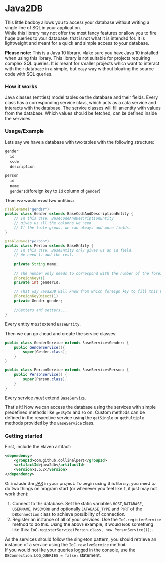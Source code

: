 # Java2DB
This little badboy allows you to access your 
database without writing a single line of SQL in your application.\
While this library may not offer the most fancy features or allow 
you to fire huge queries to your database, that is not what it is intended for. 
It is lightweight and meant for a quick and simple access to your database.

**Please note:** This is a Java 10 library. Make sure you have Java 10 installed when using this library. 
This library is not suitable for projects requiring complex SQL queries. 
It is meant for smaller projects which want to interact with their database in a simple, 
but easy way without bloating the source code with SQL queries.

### How it works
Java classes (entities) model tables on the database and their fields. 
Every class has a corresponding service class, which acts as a data 
service and interacts with the database. The service classes will fill an entity with values from the database. 
Which values should be fetched, can be defined inside the services. 

### Usage/Example
Lets say we have a database with two tables with the following structure:

``gender``\
&nbsp;&nbsp;&nbsp;&nbsp;``id``\
&nbsp;&nbsp;&nbsp;&nbsp;``code``\
&nbsp;&nbsp;&nbsp;&nbsp;``description``  

``person``\
&nbsp;&nbsp;&nbsp;&nbsp;``id``\
&nbsp;&nbsp;&nbsp;&nbsp;``name``\
&nbsp;&nbsp;&nbsp;&nbsp;``genderId``(foreign key to `id` column of `gender`)

Then we would need two entities:

```java
@TableName("gender")
public class Gender extends BaseCodeAndDescriptionEntity {
	// In this case, BaseCodeAndDescriptionEntity 
	// gives us all the columns we need. 
	// If the table grows, we can always add more fields. 
}

@TableName("person")
public class Person extends BaseEntity {
	// In this case, BaseEntity only gives us an id field. 
	// We need to add the rest.
	
	private String name;
	
	// The number only needs to correspond with the number of the foreign key object. 
	@ForeignKey(1)   
	private int genderId;
	
	// That way Java2DB will know from which foreign key to fill this Gender entity from.
	@ForeignKeyObject(1)
	private Gender gender;
	
	//Getters and setters...
}
```

Every entity *must* extend ``BaseEntity``.

Then we can go ahead and create the service classes:

```java
public class GenderService extends BaseService<Gender> {
	public GenderService(){
	    super(Gender.class);	
	}
}

public class PersonService extends BaseService<Person> {
	public PersonService() {
		super(Person.class);
	}
}
```

Every service *must* extend ``BaseService``.

That's it! Now we can access the database using the services with simple predefined methods like ``getById`` and so on. 
Custom methods can be defined in the respective service using the 
``getSingle`` or ``getMultiple`` methods provided by the ``BaseService`` class.

### Getting started

First, include the Maven artifact:
```xml
<dependency>
    <groupId>com.github.collinalpert</groupId>
    <artifactId>java2db</artifactId>
    <version>1.5.2</version>
</dependency>
```
Or include the [JAR](https://github.com/CollinAlpert/Java2DB/releases/) in your project. To begin using this library, you need to do two things on program start (or whenever you feel like it, it just may not work then):
1. Connect to the database. Set the static variables ``HOST``, ``DATABASE``, ``USERNAME``, ``PASSWORD`` and optionally ``DATABASE_TYPE`` and ``PORT`` of the `DBConnection` class to achieve possibility of connection.
2. Register an instance of all of your services. Use the ``IoC.registerService`` method to do this. Using the above example, it would look something like this: ``IoC.registerService(Person.class, new PersonService());``.

As the services should follow the singleton pattern, you should retrieve an instance of a service using the ``IoC.resolveService`` method.\
If you would not like your queries logged in the console, use the ``DBConnection.LOG_QUERIES = false;`` statement.  